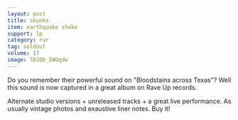 ```yaml
---
layout: post
title: skunks
item: earthquake shake
support: lp
category: rur
tag: soldout
volume: 17
image: lDJQb_IWOqdw
---
```


Do you remember their powerful sound on "Bloodstains across Texas"? Well this sound is now captured in a great album on Rave Up records.

Alternate studio versions + unreleased tracks + a great live performance. As usually vintage photos and exaustive liner notes. Buy it!
